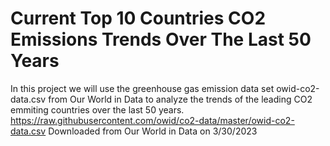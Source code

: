 # Current Top 10 Countries CO2 Emissions Trends Over The Last 50 Years
In this project we will use the greenhouse gas emission data set owid-co2-data.csv from Our World in Data to analyze the trends of the leading CO2 emmiting countries over the last 50 years. 
https://raw.githubusercontent.com/owid/co2-data/master/owid-co2-data.csv
Downloaded from Our World in Data on 3/30/2023
